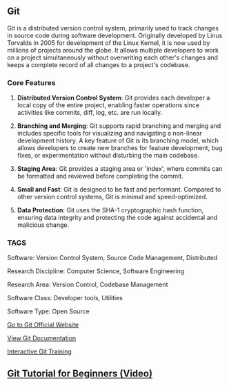 ## Git

Git is a distributed version control system, primarily used to track changes in source code during software development. Originally developed by Linus Torvalds in 2005 for development of the Linux Kernel, it is now used by millions of projects around the globe. It allows multiple developers to work on a project simultaneously without overwriting each other's changes and keeps a complete record of all changes to a project's codebase.

### Core Features 

1. **Distributed Version Control System**: Git provides each developer a local copy of the entire project, enabling faster operations since activities like commits, diff, log, etc. are run locally.

2. **Branching and Merging**: Git supports rapid branching and merging and includes specific tools for visualizing and navigating a non-linear development history. A key feature of Git is its branching model, which allows developers to create new branches for feature development, bug fixes, or experimentation without disturbing the main codebase.

3. **Staging Area**: Git provides a staging area or 'index', where commits can be formatted and reviewed before completing the commit.

4. **Small and Fast**: Git is designed to be fast and performant. Compared to other version control systems, Git is minimal and speed-optimized.

5. **Data Protection**: Git uses the SHA-1 cryptographic hash function, ensuring data integrity and protecting the code against accidental and malicious change.

### TAGS

Software: Version Control System, Source Code Management, Distributed

Research Discipline: Computer Science, Software Engineering

Research Area: Version Control, Codebase Management

Software Class: Developer tools, Utilities

Software Type: Open Source 

[Go to Git Official Website](https://git-scm.com)

[View Git Documentation](https://git-scm.com/doc)

[Interactive Git Training](https://learngitbranching.js.org)

[Git Tutorial for Beginners (Video)](https://www.youtube.com/watch?v=8JJ101D3knE)
--------------------------------------
